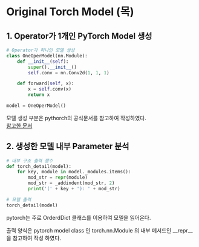 # Original Torch Model (목)

## 1. Operator가 1개인 PyTorch Model 생성

``` python
# Operator가 하나인 모델 생성
class OneOperModel(nn.Module):
    def __init__(self):
        super().__init__()
        self.conv = nn.Conv2d(1, 1, 1)

    def forward(self, x):
        x = self.conv(x)
        return x

model = OneOperModel()
```

모델 생성 부분은 pythorch의 공식문서를 참고하여 작성하였다.   
[참고한 문서](https://pytorch.org/docs/stable/quantization.html#quantization-flow)



## 2. 생성한 모델 내부 Parameter 분석

``` python
# 내부 구조 출력 함수
def torch_detail(model):
    for key, module in model._modules.items():
        mod_str = repr(module)
        mod_str = _addindent(mod_str, 2)
        print('(' + key + '): ' + mod_str)

# 모델 출력
torch_detail(model)
```

pytorch는 주로 OrderdDict 클래스를 이용하여 모델을 읽어온다.

출력 양식은 pytorch model class 인 torch.nn.Module 의 내부 메서드인 __repr__을 참고하여 작성 하였다.


